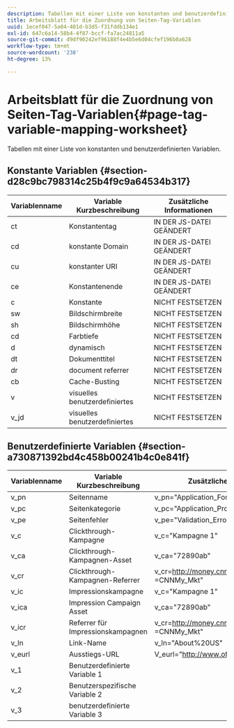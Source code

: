 ```yaml
---
description: Tabellen mit einer Liste von konstanten und benutzerdefinierten Variablen.
title: Arbeitsblatt für die Zuordnung von Seiten-Tag-Variablen
uuid: 1ecef047-5a04-401d-b3d5-f31fddb134e1
exl-id: 647c6a14-58b4-4f87-bccf-fa7ac24811a5
source-git-commit: d9df90242ef96188f4e4b5e6d04cfef196b0a628
workflow-type: tm+mt
source-wordcount: '238'
ht-degree: 13%

---
```


# Arbeitsblatt für die Zuordnung von Seiten-Tag-Variablen{#page-tag-variable-mapping-worksheet}

Tabellen mit einer Liste von konstanten und benutzerdefinierten Variablen.

## Konstante Variablen {#section-d28c9bc798314c25b4f9c9a64534b317}

| Variablenname | Variable Kurzbeschreibung | Zusätzliche Informationen |
|---|---|---|
| ct | Konstantentag | IN DER JS-DATEI GEÄNDERT |
| cd | konstante Domain | IN DER JS-DATEI GEÄNDERT |
| cu | konstanter URI | IN DER JS-DATEI GEÄNDERT |
| ce | Konstantenende | IN DER JS-DATEI GEÄNDERT |
| c | Konstante | NICHT FESTSETZEN |
| sw | Bildschirmbreite | NICHT FESTSETZEN |
| sh | Bildschirmhöhe | NICHT FESTSETZEN |
| cd | Farbtiefe | NICHT FESTSETZEN |
| d | dynamisch | NICHT FESTSETZEN |
| dt | Dokumenttitel | NICHT FESTSETZEN |
| dr | document referrer | NICHT FESTSETZEN |
| cb | Cache-Busting | NICHT FESTSETZEN |
| v | visuelles benutzerdefiniertes | NICHT FESTSETZEN |
| v_jd | visuelles benutzerdefiniertes | NICHT FESTSETZEN |

## Benutzerdefinierte Variablen {#section-a730871392bd4c458b00241b4c0e841f}

| Variablenname | Variable Kurzbeschreibung | Zusätzliche Informationen |
|---|---|---|
| v_pn | Seitenname | v_pn=&quot;Application_Form&quot; |
| v_pc | Seitenkategorie | v_pc=&quot;Application_Process&quot; |
| v_pe | Seitenfehler | v_pe=&quot;Validation_Error&quot; |
| v_c | Clickthrough-Kampagne | v_c=&quot;Kampagne 1&quot; |
| v_ca | Clickthrough-Kampagnen-Asset | v_ca=&quot;72890ab&quot; |
| v_cr | Clickthrough-Kampagnen-Referrer | v_cr=http://money.cnn.com/markets/&amp;v_cp =CNNMy_Mkt&quot; |
| v_ic | Impressionskampagne | v_c=&quot;Kampagne 1&quot; |
| v_ica | Impression Campaign Asset | v_ca=&quot;72890ab&quot; |
| v_icr | Referrer für Impressionskampagnen | v_cr=http://money.cnn.com/markets/&amp;v_cp =CNNMy_Mkt&quot; |
| v_ln | Link-Name | v_ln=&quot;About%20US&quot; |
| v_eurl | Ausstiegs-URL | V_eurl=&quot;http://www.offsite.com/ |
| v_1 | Benutzerdefinierte Variable 1 |  |
| v_2 | Benutzerspezifische Variable 2 |  |
| v_3 | benutzerdefinierte Variable 3 |  |
